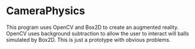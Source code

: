CameraPhysics
=============

This program uses OpenCV and Box2D to create an augmented reality.  OpenCV uses background subtraction to allow the user to interact will balls simulated by Box2D.  This is just a prototype with obvious problems.